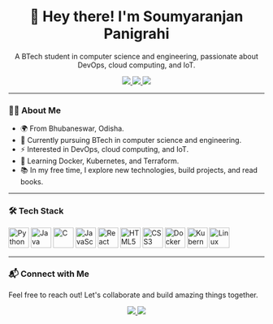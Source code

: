 <div align="center">
  <h1>👋 Hey there! I'm Soumyaranjan Panigrahi</h1>
  <p>A BTech student in computer science and engineering, passionate about DevOps, cloud computing, and IoT.</p>
  <a href="https://www.linkedin.com/in/soumyaranjanpanigrahi" target="_blank" rel="noopener noreferrer">
    <img src="https://img.shields.io/badge/LinkedIn-%230077B5.svg?style=for-the-badge&logo=linkedin&logoColor=white" />
  </a>
  <a href="mailto:sranjan41509@gmail.com" target="_blank" rel="noopener noreferrer">
    <img src="https://img.shields.io/badge/Gmail-%23D14836.svg?style=for-the-badge&logo=gmail&logoColor=white" />
  </a>
  <a href="https://codepen.io/Soumyaranjan-Panigrahi" target="_blank" rel="noopener noreferrer">
    <img src="https://img.shields.io/badge/CodePen-%23000000.svg?style=for-the-badge&logo=codepen&logoColor=white" />
  </a>
</div>

---

### 👩‍💻 About Me  
- 🌍 From Bhubaneswar, Odisha.  
- 📖 Currently pursuing BTech in computer science and engineering.  
- ⚡ Interested in DevOps, cloud computing, and IoT.  
- 🌱 Learning Docker, Kubernetes, and Terraform.  
- 📚 In my free time, I explore new technologies, build projects, and read books.  

---

### 🛠 Tech Stack  
<div align="left">
  <img src="https://cdn.jsdelivr.net/gh/devicons/devicon/icons/python/python-original.svg" height="40" alt="Python" />
  <img src="https://cdn.jsdelivr.net/gh/devicons/devicon/icons/java/java-original.svg" height="40" alt="Java" />
  <img src="https://cdn.jsdelivr.net/gh/devicons/devicon/icons/c/c-original.svg" height="40" alt="C" />
  <img src="https://cdn.jsdelivr.net/gh/devicons/devicon/icons/javascript/javascript-original.svg" height="40" alt="JavaScript" />
  <img src="https://cdn.jsdelivr.net/gh/devicons/devicon/icons/react/react-original.svg" height="40" alt="React" />
  <img src="https://cdn.jsdelivr.net/gh/devicons/devicon/icons/html5/html5-original.svg" height="40" alt="HTML5" />
  <img src="https://cdn.jsdelivr.net/gh/devicons/devicon/icons/css3/css3-original.svg" height="40" alt="CSS3" />
  <img src="https://cdn.jsdelivr.net/gh/devicons/devicon/icons/docker/docker-original.svg" height="40" alt="Docker" />
  <img src="https://cdn.jsdelivr.net/gh/devicons/devicon/icons/kubernetes/kubernetes-plain.svg" height="40" alt="Kubernetes" />
  <img src="https://cdn.jsdelivr.net/gh/devicons/devicon/icons/linux/linux-original.svg" height="40" alt="Linux" />
</div>

---

### 📬 Connect with Me  
Feel free to reach out! Let's collaborate and build amazing things together.  
<div align="center">
  <a href="https://www.linkedin.com/in/soumyaranjanpanigrahi" target="_blank" rel="noopener noreferrer">
    <img src="https://img.shields.io/badge/LinkedIn-%230077B5.svg?style=for-the-badge&logo=linkedin&logoColor=white" />
  </a>
  <a href="mailto:sranjan41509@gmail.com" target="_blank" rel="noopener noreferrer">
    <img src="https://img.shields.io/badge/Gmail-%23D14836.svg?style=for-the-badge&logo=gmail&logoColor=white" />
  </a>
</div>
